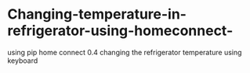 # Changing-temperature-in-refrigerator-using-homeconnect-
using pip home connect 0.4 changing the refrigerator temperature using keyboard  


